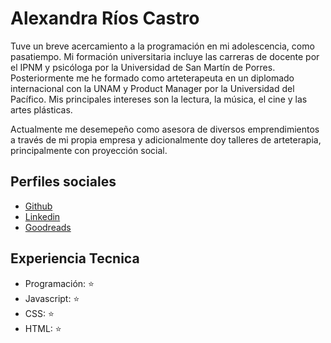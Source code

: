 # Alexandra Ríos Castro

Tuve un breve acercamiento a la programación en mi adolescencia, como pasatiempo. Mi formación universitaria incluye las carreras de docente por el IPNM y psicóloga por la Universidad de San Martín de Porres.  Posteriormente me he formado como arteterapeuta en un diplomado internacional con la UNAM y Product Manager por la Universidad del Pacífico. Mis principales intereses son la lectura, la música, el cine y las artes plásticas.

Actualmente me desemepeño como asesora de diversos emprendimientos a través de mi propia empresa y adicionalmente doy talleres de arteterapia, principalmente con proyección social.

## Perfiles sociales

- [Github](https://github.com/alexamibco)
- [Linkedin](https://www.linkedin.com/in/alexandrarioscastro/)
- [Goodreads](https://www.goodreads.com/gaticornio-lector)

## Experiencia Tecnica

- Programación: ⭐️
- Javascript: ⭐️
- CSS: ⭐️
- HTML: ⭐️
